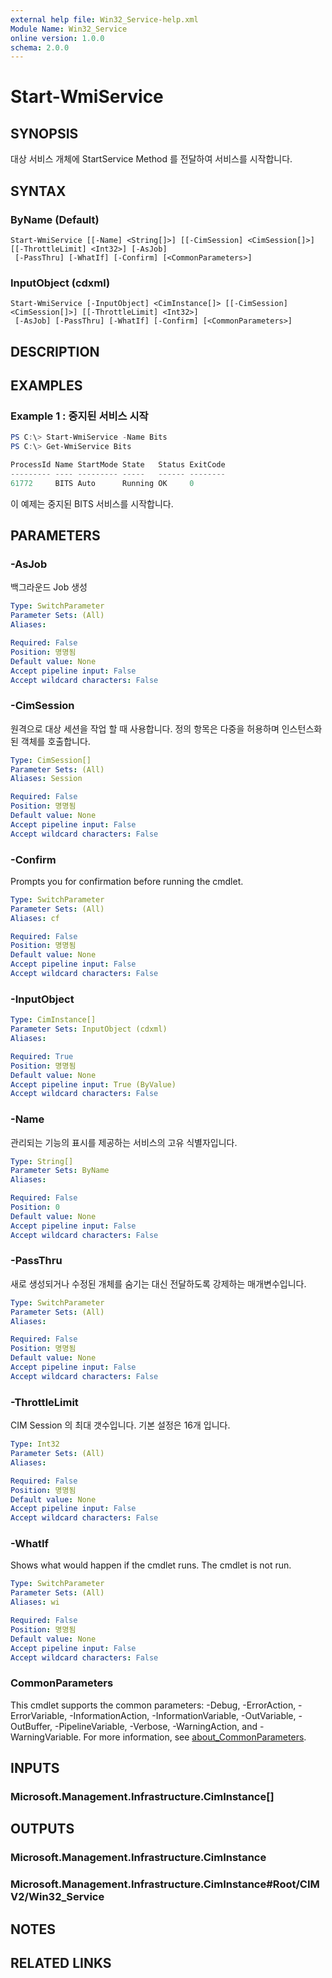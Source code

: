```yaml
---
external help file: Win32_Service-help.xml
Module Name: Win32_Service
online version: 1.0.0
schema: 2.0.0
---
```


# Start-WmiService

## SYNOPSIS
대상 서비스 개체에 StartService Method 를 전달하여 서비스를 시작합니다.

## SYNTAX

### ByName (Default)
```
Start-WmiService [[-Name] <String[]>] [[-CimSession] <CimSession[]>] [[-ThrottleLimit] <Int32>] [-AsJob]
 [-PassThru] [-WhatIf] [-Confirm] [<CommonParameters>]
```

### InputObject (cdxml)
```
Start-WmiService [-InputObject] <CimInstance[]> [[-CimSession] <CimSession[]>] [[-ThrottleLimit] <Int32>]
 [-AsJob] [-PassThru] [-WhatIf] [-Confirm] [<CommonParameters>]
```

## DESCRIPTION

## EXAMPLES

### Example 1 : 중지된 서비스 시작
```powershell
PS C:\> Start-WmiService -Name Bits
PS C:\> Get-WmiService Bits

ProcessId Name StartMode State   Status ExitCode
--------- ---- --------- -----   ------ --------
61772     BITS Auto      Running OK     0
```

이 예제는 중지된 BITS 서비스를 시작합니다.

## PARAMETERS

### -AsJob
백그라운드 Job 생성

```yaml
Type: SwitchParameter
Parameter Sets: (All)
Aliases:

Required: False
Position: 명명됨
Default value: None
Accept pipeline input: False
Accept wildcard characters: False
```

### -CimSession
원격으로 대상 세션을 작업 할 때 사용합니다. 정의 항목은 다중을 허용하며 인스턴스화 된 객체를 호출합니다.

```yaml
Type: CimSession[]
Parameter Sets: (All)
Aliases: Session

Required: False
Position: 명명됨
Default value: None
Accept pipeline input: False
Accept wildcard characters: False
```

### -Confirm
Prompts you for confirmation before running the cmdlet.

```yaml
Type: SwitchParameter
Parameter Sets: (All)
Aliases: cf

Required: False
Position: 명명됨
Default value: None
Accept pipeline input: False
Accept wildcard characters: False
```

### -InputObject

```yaml
Type: CimInstance[]
Parameter Sets: InputObject (cdxml)
Aliases:

Required: True
Position: 명명됨
Default value: None
Accept pipeline input: True (ByValue)
Accept wildcard characters: False
```

### -Name
관리되는 기능의 표시를 제공하는 서비스의 고유 식별자입니다.


```yaml
Type: String[]
Parameter Sets: ByName
Aliases:

Required: False
Position: 0
Default value: None
Accept pipeline input: False
Accept wildcard characters: False
```

### -PassThru
새로 생성되거나 수정된 개체를 숨기는 대신 전달하도록 강제하는 매개변수입니다.

```yaml
Type: SwitchParameter
Parameter Sets: (All)
Aliases:

Required: False
Position: 명명됨
Default value: None
Accept pipeline input: False
Accept wildcard characters: False
```

### -ThrottleLimit
CIM Session 의 최대 갯수입니다. 기본 설정은 16개 입니다.

```yaml
Type: Int32
Parameter Sets: (All)
Aliases:

Required: False
Position: 명명됨
Default value: None
Accept pipeline input: False
Accept wildcard characters: False
```

### -WhatIf
Shows what would happen if the cmdlet runs.
The cmdlet is not run.

```yaml
Type: SwitchParameter
Parameter Sets: (All)
Aliases: wi

Required: False
Position: 명명됨
Default value: None
Accept pipeline input: False
Accept wildcard characters: False
```

### CommonParameters
This cmdlet supports the common parameters: -Debug, -ErrorAction, -ErrorVariable, -InformationAction, -InformationVariable, -OutVariable, -OutBuffer, -PipelineVariable, -Verbose, -WarningAction, and -WarningVariable. For more information, see [about_CommonParameters](http://go.microsoft.com/fwlink/?LinkID=113216).

## INPUTS

### Microsoft.Management.Infrastructure.CimInstance[]

## OUTPUTS

### Microsoft.Management.Infrastructure.CimInstance

### Microsoft.Management.Infrastructure.CimInstance#Root/CIMV2/Win32_Service

## NOTES

## RELATED LINKS
